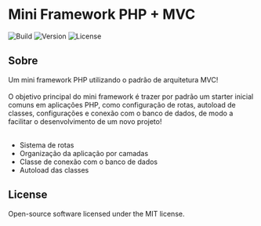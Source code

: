 # Mini Framework PHP + MVC

![Build](https://img.shields.io/static/v1?label=Build&message=Passing&color=success)
![Version](https://img.shields.io/static/v1?label=Version&message=1.1&color=blue)
![License](https://img.shields.io/static/v1?label=License&message=MIT&color=orange)

## Sobre
Um mini framework PHP utilizando o padrão de arquitetura MVC! <br> <br>
O objetivo principal do mini framework é trazer por padrão
um starter inicial comuns em aplicações PHP, como configuração de rotas,
autoload de classes, configurações e conexão com o banco de dados,
de modo a facilitar o desenvolvimento de um novo projeto! <br> <br>


- Sistema de rotas
- Organização da aplicação por camadas
- Classe de conexão com o banco de dados
- Autoload das classes

## License
Open-source software licensed under the MIT license.
